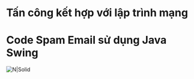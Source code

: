 # Tấn công kết hợp với lập trình mạng
# Code Spam Email sử dụng Java Swing

![N|Solid](https://image.ibb.co/kT97CT/2.jpg)


